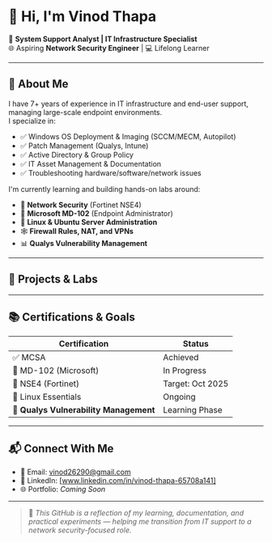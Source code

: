 # 👋 Hi, I'm Vinod Thapa

💼 **System Support Analyst | IT Infrastructure Specialist**  
🌐 Aspiring **Network Security Engineer** | 💻 Lifelong Learner

---

## 🔧 About Me

I have 7+ years of experience in IT infrastructure and end-user support, managing large-scale endpoint environments.  
I specialize in:

- ✅ Windows OS Deployment & Imaging (SCCM/MECM, Autopilot)
- ✅ Patch Management (Qualys, Intune)
- ✅ Active Directory & Group Policy
- ✅ IT Asset Management & Documentation
- ✅ Troubleshooting hardware/software/network issues

I'm currently learning and building hands-on labs around:

- 🔐 **Network Security** (Fortinet NSE4)
- 🧠 **Microsoft MD-102** (Endpoint Administrator)
- 🐧 **Linux & Ubuntu Server Administration**
- 🕸️ **Firewall Rules, NAT, and VPNs**
- 📊 **Qualys Vulnerability Management**

---

## 🧪 Projects & Labs



---

## 📚 Certifications & Goals

| Certification | Status |
|---------------|--------|
| ✅ MCSA        | Achieved |
| 🎯 MD-102 (Microsoft) | In Progress |
| 🎯 NSE4 (Fortinet)     | Target: Oct 2025 |
| 🎯 Linux Essentials    | Ongoing |
| 🎯 **Qualys Vulnerability Management** | Learning Phase |

---

## 📬 Connect With Me

- 📧 Email: vinod26290@gmail.com
- 💼 LinkedIn: [www.linkedin.com/in/vinod-thapa-65708a141]
- 🌐 Portfolio: *Coming Soon*

---

> 📌 *This GitHub is a reflection of my learning, documentation, and practical experiments — helping me transition from IT support to a network security-focused role.*
